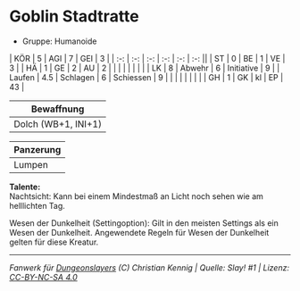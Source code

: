 # Goblin Stadtratte  
- Gruppe: Humanoide  

| KÖR    | 5   | AGI      | 7  | GEI        | 3  |
| :-: | :-: | :-: | :-: | :-: | :-: ||
| ST     | 0   | BE       | 1  | VE         | 3  |
| HÄ     | 1   | GE       | 2  | AU         | 2  |
|        |     |          |    |            |    |
| LK     | 8   | Abwehr   | 6  | Initiative | 9  |
| Laufen | 4.5 | Schlagen | 6  | Schiessen  | 9  |
|        |     |          |    |            |    |
| GH     | 1   | GK       | kl | EP         | 43 |


| Bewaffnung |
| --- |
| Dolch (WB+1, INI+1) |


| Panzerung |
| --- |
| Lumpen |


**Talente:**  
Nachtsicht: Kann bei einem Mindestmaß an Licht noch sehen wie am helllichten Tag.

Wesen der Dunkelheit (Settingoption): Gilt in den meisten Settings als ein Wesen der Dunkelheit. Angewendete Regeln für Wesen der Dunkelheit gelten für diese Kreatur.





___
*Fanwerk für [Dungeonslayers](https://www.dungeonslayers.net/) (C) Christian Kennig | Quelle: Slay! #1 | Lizenz: [CC-BY-NC-SA 4.0](https://creativecommons.org/licenses/by-nc-sa/4.0/deed.de)*